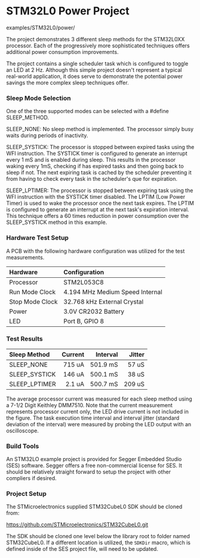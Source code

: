 # STM32L0 Power Project 

examples/STM32L0/power/

The project demonstrates 3 different sleep methods for the STM32L0XX 
processor. Each of the progressively more sophisticated techniques 
offers additional power consumption improvements.  

The project contains a single scheduler task which is configured to toggle an 
LED at 2 Hz.  Although this simple project doesn't represent a typical 
real-world application, it does serve to demonstrate the potential power 
savings the more complex sleep techniques offer.
    
### Sleep Mode Selection

One of the three supported modes can be selected with a #define SLEEP_METHOD.

SLEEP_NONE:  No sleep method is implemented. The processor simply busy waits 
during periods of inactivity.

SLEEP_SYSTICK:  The processor is stopped between expired tasks using the WFI 
instruction.  The SYSTICK timer is configured to generate an interrupt every 
1 mS and is enabled during sleep. This results in the processor waking every 
1mS, checking if has expired tasks and then going back to sleep if not.   The 
next expiring task is cached by the scheduler preventing it from having to 
check every task in the scheduler's que for expiration.

SLEEP_LPTIMER: The processor is stopped between expiring task using the WFI 
instruction with the SYSTICK timer disabled.   The LPTIM (Low Power Timer) is 
used to wake the processor once the next task expires.  The LPTIM is configured 
to generate an interrupt at the next task's expiration interval.    This 
technique offers a 60 times reduction in power consumption over the 
SLEEP_SYSTICK method in this example.

### Hardware Test Setup

A PCB with the following hardware configuration was utilized for the test 
measurements.

| Hardware        | Configuration                   |
| :----           | :----                           |
| Processor       | STM2L053C8                      |
| Run Mode Clock  | 4.194 MHz Medium Speed Internal |
| Stop Mode Clock | 32.768 kHz External Crystal     |
| Power           | 3.0V CR2032 Battery             |
| LED             | Port B, GPIO 8                  |

### Test Results

| Sleep Method   | Current | Interval | Jitter |
| :----          | ----:   | ----:    | ----:  |  
| SLEEP_NONE     | 715 uA  | 501.9 mS | 57 uS  |
| SLEEP_SYSTICK  | 146 uA  | 500.1 mS | 38 uS  | 
| SLEEP_LPTIMER  | 2.1 uA  | 500.7 mS | 209 uS |

The average processor current was measured for each sleep method using a 
7-1/2 Digit Keithley DMM7510.  Note that the current measurement represents 
processor current only, the LED drive current is not included in the 
figure.  The task execution time interval and interval jitter (standard 
deviation of the interval) were measured by probing the LED output with an 
oscilloscope. 


### Build Tools

An STM32LO example project is provided for Segger Embedded Studio (SES) 
software.  Segger offers a free non-commercial license for SES. It should be 
relatively straight forward to setup the project with other compliers if 
desired.

### Project Setup

The STMicroelectronics supplied STM32CubeL0 SDK should be cloned from:

https://github.com/STMicroelectronics/STM32CubeL0.git

The SDK should be cloned one level below the library root to folder named 
STM32CubeL0.  If a different location is utilized, the `SDKDir` macro, which 
is defined inside of the SES project file, will need to be updated. 



